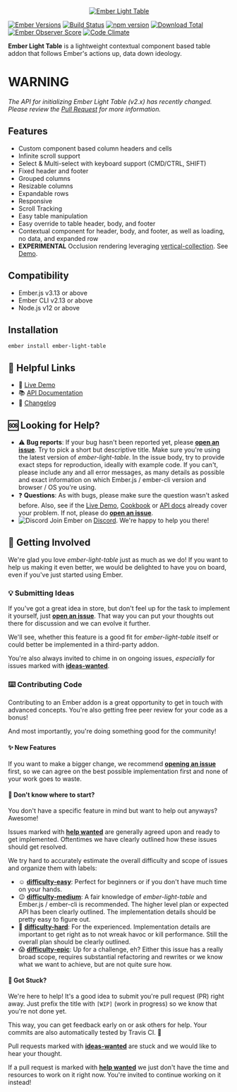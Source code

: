 <div align="center">
  <a href="https://adopted-ember-addons.github.io/ember-light-table/">
    <img
      src="https://github.com/adopted-ember-addons/ember-light-table/master/docs/readme-logo.png"
      alt="Ember Light Table"
    >
  </a>
</div>

[![Ember Versions](https://img.shields.io/badge/Ember.js%20Versions-%5E3.4%20and%20%5E4.0-brightgreen.svg)](https://travis-ci.org/offirgolan/ember-light-table)
[![Build Status](https://travis-ci.org/offirgolan/ember-light-table.svg)](https://travis-ci.org/offirgolan/ember-light-table)
[![npm version](https://badge.fury.io/js/ember-light-table.svg)](http://badge.fury.io/js/ember-light-table)
[![Download Total](https://img.shields.io/npm/dt/ember-light-table.svg)](http://badge.fury.io/js/ember-light-table)
[![Ember Observer Score](https://emberobserver.com/badges/ember-light-table.svg)](https://emberobserver.com/addons/ember-light-table)
[![Code Climate](https://codeclimate.com/github/offirgolan/ember-light-table/badges/gpa.svg)](https://codeclimate.com/github/offirgolan/ember-light-table)

**Ember Light Table** is a  lightweight contextual component based table addon that follows Ember's actions up, data down ideology.

# WARNING
_The API for initializing Ember Light Table (v2.x) has recently changed. Please review the [Pull Request](https://github.com/adopted-ember-addons/ember-light-table/pull/701) for more information._

## Features

- Custom component based column headers and cells
- Infinite scroll support
- Select & Multi-select with keyboard support (CMD/CTRL, SHIFT)
- Fixed header and footer
- Grouped columns
- Resizable columns
- Expandable rows
- Responsive
- Scroll Tracking
- Easy table manipulation
- Easy override to table header, body, and footer
- Contextual component for header, body, and footer, as well as loading, no data, and expanded row
- **EXPERIMENTAL** Occlusion rendering leveraging [vertical-collection](https://github.com/html-next/vertical-collection). See [Demo](http://adopted-ember-addons.github.io/ember-light-table/#/cookbook/occlusion-rendering).


Compatibility
------------------------------------------------------------------------------

* Ember.js v3.13 or above
* Ember CLI v2.13 or above
* Node.js v12 or above


Installation
------------------------------------------------------------------------------

```shell
ember install ember-light-table
```

## :link: Helpful Links

- :rocket: [Live Demo][demo]
- :books: [API Documentation][docs]
- :pencil: [Changelog](CHANGELOG.md)

## :sos: Looking for Help?

- :warning: **Bug reports**: If your bug hasn't been reported yet, please [**open an issue**][new-issue]. Try to pick a short but descriptive title. Make sure you're using the latest version of *ember-light-table*. In the issue body, try to provide exact steps for reproduction, ideally with example code. If you can't, please include any and all error messages, as many details as possible and exact information on which Ember.js / ember-cli version and browser / OS you're using.
- :question: **Questions**: As with bugs, please make sure the question wasn't asked before. Also, see if the [Live Demo][demo], [Cookbook][cookbook] or [API docs][docs] already cover your problem. If not, please do [**open an issue**][new-issue].
- ![Discord](https://img.shields.io/discord/480462759797063690.svg?logo=discord) Join Ember on [Discord](https://discord.gg/zT3asNS). We're happy to help you there!

## :metal: Getting Involved

We're glad you love *ember-light-table* just as much as we do! If you want to help us making it even better, we would be delighted to have you on board, even if you've just started using Ember.

### :bulb: Submitting Ideas

If you've got a great idea in store, but don't feel up for the task to implement it yourself, just [**open an issue**][new-issue]. That way you can put your thoughts out there for discussion and we can evolve it further.

We'll see, whether this feature is a good fit for *ember-light-table* itself or could better be implemented in a third-party addon.

You're also always invited to chime in on ongoing issues, *especially* for issues marked with [**ideas-wanted**][ideas-wanted].

### :keyboard: Contributing Code

Contributing to an Ember addon is a great opportunity to get in touch with advanced concepts. You're also getting free peer review for your code as a bonus!

And most importantly, you're doing something good for the community!

#### :sparkles: New Features

If you want to make a bigger change, we recommend [**opening an issue**][new-issue] first, so we can agree on the best possible implementation first and none of your work goes to waste.

#### :eyes: Don't know where to start?

You don't have a specific feature in mind but want to help out anyways? Awesome!

Issues marked with [**help wanted**][help-wanted] are generally agreed upon and ready to get implemented. Oftentimes we have clearly outlined how these issues should get resolved.

We try hard to accurately estimate the overall difficulty and scope of issues and organize them with labels:

- :relaxed: [**difficulty-easy**][difficulty-easy]: Perfect for beginners or if you don't have much time on your hands.
- :wink: [**difficulty-medium**][difficulty-medium]: A fair knowledge of *ember-light-table* and Ember.js / ember-cli is recommended. The higher level plan or expected API has been clearly outlined. The implementation details should be pretty easy to figure out.
- :thinking: [**difficulty-hard**][difficulty-hard]: For the experienced. Implementation details are important to get right as to not wreak havoc or kill performance. Still the overall plan should be clearly outlined.
- :scream: [**difficulty-epic**][difficulty-epic]: Up for a challenge, eh? Either this issue has a really broad scope, requires substantial refactoring and rewrites or we know what we want to achieve, but are not quite sure how.

#### :handshake: Got Stuck?

We're here to help! It's a good idea to submit you're pull request (PR) right away. Just prefix the title with `[WIP]` (work in progress) so we know that you're not done yet.

This way, you can get feedback early on or ask others for help. Your commits are also automatically tested by Travis CI. :robot:

Pull requests marked with [**ideas-wanted**][pr-ideas-wanted] are stuck and we would like to hear your thought.

If a pull request is marked with [**help wanted**][pr-help-wanted] we just don't have the time and resources to work on it right now. You're invited to continue working on it instead!

[new-issue]: https://github.com/offirgolan/ember-light-table/issues/new

[ideas-wanted]: https://github.com/offirgolan/ember-light-table/issues?q=is%3Aissue+is%3Aopen+label%3Aideas-wanted
[help-wanted]: https://github.com/offirgolan/ember-light-table/issues?q=is%3Aissue+is%3Aopen+label%3A%22help+wanted%22

[pr-ideas-wanted]: https://github.com/offirgolan/ember-light-table/pulls?q=is%3Apr+is%3Aopen+label%ideas-wanted
[pr-help-wanted]: https://github.com/offirgolan/ember-light-table/pulls?q=is%3Apr+is%3Aopen+label%3Ahelp+wanted

[difficulty-easy]: https://github.com/offirgolan/ember-light-table/issues?q=is%3Aissue+is%3Aopen+label%3Adifficulty-easy
[difficulty-medium]: https://github.com/offirgolan/ember-light-table/issues?q=is%3Aissue+is%3Aopen+label%3Adifficulty-medium
[difficulty-hard]: https://github.com/offirgolan/ember-light-table/issues?q=is%3Aissue+is%3Aopen+label%3Adifficulty-hard
[difficulty-epic]: https://github.com/offirgolan/ember-light-table/issues?q=is%3Aissue+is%3Aopen+label%3Adifficulty-epic

[demo]: https://adopted-ember-addons.github.io/ember-light-table/
[cookbook]: https://adopted-ember-addons.github.io/ember-light-table/#/cookbook
[docs]: https://adopted-ember-addons.github.io/ember-light-table/docs/

[slack]: https://embercommunity.slack.com/messages/C615THVGF
[slackin]: https://ember-community-slackin.herokuapp.com/
